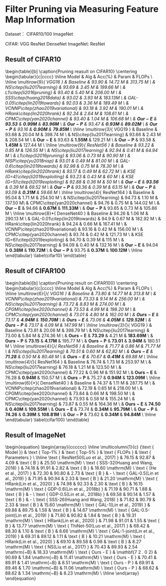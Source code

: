 # Filter Pruning via Measuring Feature Map Information

Dataset： CIFAR10/100  ImageNet

CIFAR: VGG ResNet DenseNet
ImageNet: ResNet

## Result of CIFAR10

\begin{table}[b]
	\caption{Pruning reasult on CIFAR10}
	\centering
	\begin{tabular}{c|cccc}
		\hline Model &  Alg &  Acc(\%) & Param & FLOPs  \\
		\hline \multirow{9}*{ VGG16 } & Baseline  & 93.90 & 14.72 M & 313.75 M \\
		& NS\citep{liu2017learning} & 93.69 & 3.45 M & 199.66 M \\
		& L1\citep{li2016pruning} & 93.40 & 5.40 M & 206.00 M \\
		& SSS\citep{huang2018data} & 93.02 & 3.93 M & 183.13M \\
		& GAL-0.05\citep{lin2019towards} & 92.03 & 3.36 M & 189.49 M \\
		& VCNNP\citep{zhao2019variational} & 93.18 & 3.92 M & 190.01 M \\
		& HRank\citep{lin2020hrank} & 92.34 & 2.64 M & 108.61 M \\
		& CPMC\citep{yan2020channel} & 93.40 & 1.04 M & 106.68 M \\
		& $\mathbf{Our-E}$ & $\mathbf{93.53}$ & $\mathbf{0.99 M}$ & $\mathbf{83.96 M}$ \\
		& $\mathbf{Our-P}$ & 93.47 & $\mathbf{0.93 M}$ & $\mathbf{89.02 M}$ \\
		& $\mathbf{Our-P}$ & 93.16 & $\mathbf{0.90 M}$ & $\mathbf{79.85 M}$ \\
		\hline \multirow{3}*{ VGG19 } &  Baseline & 93.68 & 20.04 M & 398.74 M \\
		& NS\citep{liu2017learning} & 93.66 & 2.43 M & 208.54 M \\
		& $\mathbf{Our-E}$ & 93.63 & $\mathbf{1.55M}$ & 129.21 M \\
		& $\mathbf{Our-P}$ & 93.58 & $\mathbf{1.45M}$ & 127.44 M \\
		\hline \multirow{9}*{ ResNet56 }  & Baseline & 93.22 & 0.85 M & 126.55 M \\
		& NS\citep{liu2017learning} & 92.94 & 0.41 M & 64.94 M \\
		& L1\citep{li2016pruning} & 93.06 & 0.73 M & 90.90 M \\
		& NISP\citep{yu2018nisp} & 93.01 & 0.49 M & 81.00 M \\
		& GAL-0.6\citep{lin2019towards} & 92.98 & 0.75 M & 78.30 M \\
		& HRank\citep{lin2020hrank} & 93.17 & 0.49 M & 62.72 M \\
		& KSE (G=4)\citep{li2019exploiting} & 93.23 & 0.43 M & 60 M \\
		& KSE (G=5)\citep{li2019exploiting} & 92.88 & 0.36 M & 50 M \\
		& $\mathbf{Our-E}$ & $\mathbf{93.56}$ & 0.39 M & 69.52 M \\
		& $\mathbf{Our-P}$ & 93.36 & 0.39 M & 63.15 M \\
		& $\mathbf{Our-P}$ & 93.09 & $\mathbf{0.31 M}$ & 59.66 M \\
		\hline \multirow{4}*{ ResNet164 }  & Baseline & 95.04 & 1.71 M & 254.50 M \\
		& NS\citep{liu2017learning} & 94.73 & 1.10 M & 137.50 M\\
		& CPMC\citep{yan2020channel} & 94.76 & 0.75 M & 144.02 M \\
		& $\mathbf{Our-E}$ & 94.66 & $\mathbf{0.67 M}$ & $\mathbf{111.33 M}$ \\
		& $\mathbf{Our-P}$ & 93.65 & 0.73 M & 105.86 M \\
		\hline \multirow{8}*{ DenseNet40 } & Baseline & 94.26 & 1.06 M & 290.13 M \\
		& GAL-0.01\citep{lin2019towards} & 94.9 & 0.67 M & 182.92 M \\
		& HRank\citep{lin2020hrank} & 94.24 & 0.66 M & 167.41 M \\
		& VCNNP\citep{zhao2019variational} & 93.16 & 0.42 M & 156.00 M \\
		& CPMC\citep{yan2020channel} & 93.74 & 0.42 M & 121.73 M \\
		& KSE (G=6)\citep{li2019exploiting} & 94.70 & 0.39 M & 115 M \\
		& NS\citep{liu2017learning} & 94.09 & 0.40 M & 132.16 M \\
		& $\mathbf{Our-E}$ & 94.04 & $\mathbf{0.38 M}$ & $\mathbf{110.72 M}$ \\
		& $\mathbf{Our-P}$ & 93.75 & $\mathbf{0.37 M}$ & $\mathbf{100.12 M}$ \\
		\hline
	\end{tabular}
	\label{cifar10}
\end{table}

## Result of CIFAR100
\begin{table}[b]
	\caption{Pruning result on CIFAR100}
	\centering
	\begin{tabular}{c|cccc}
		\hline  Model & Alg & Acc(\%) & Param & FLOPs \\
		\hline \multirow{6}{*}{ VGG16 } & Baseline & 73.80 & 14.77 M & 313.8 M \\
		& VCNNP\citep{zhao2019variational} & 73.33 & 9.14 M & 256.00 M \\
		& NS\citep{liu2017learning} & 73.72 & 8.83 M & 274.00 M \\
		& CPGMI\citep{lee2020channel} & 73.53 & 4.99 M & 198.20 M \\
		& CPMC\citep{yan2020channel} & 73.01 & 4.80 M & 162.00 M \\
		& $\mathbf{Ours-E}$ & 73.17 & $\mathbf{4.94 M}$ & $\mathbf{150.70 M}$ \\
		& $\mathbf{Ours-E}$ & 73.06 & $\mathbf{4.05 M}$ & $\mathbf{129.52 M}$ \\
		& $\mathbf{Ours-P}$ & 73.17 & 4.09 M & 147.99 M \\
		\hline \multirow{3}{*}{ VGG19 } &  Baseline & 73.81 & 20.08 M & 398.79 M \\
		&  NS\citep{liu2017learning} & 73.00 & 5.84 M & 274.36 M \\
		&  $\mathbf{Ours-E}$ & $\mathbf{73.29}$ & 4.21 M & $\mathbf{183.69 M}$ \\
		&  $\mathbf{Ours-P}$ & $\mathbf{73.15}$ & $\mathbf{4.17 M}$ & 195.77 M \\
		&  $\mathbf{Ours-P}$ & $\mathbf{73.01}$ & $\mathbf{3.94 M}$ & 180.51 M \\
		\hline \multirow{4}{*}{ ResNet56 } & Baseline  & 71.77 & 0.86 M & 71.77 M \\
		& NS\citep{liu2017learning} & 70.51 & 0.60 M & 62,82 M \\
		& $\mathbf{Ours-E}$ & $\mathbf{71.28}$ & 0.50 M & 80.48 M \\
		& $\mathbf{Ours-E}$ & 70.67 & $\mathbf{0.41 M}$ & 69.88 M \\
		\hline \multirow{4}{*}{ ResNet164 } & Baseline & 76.74 & 1.73 M & 253.97 M \\
		& NS\citep{liu2017learning} & 76.18 & 1.21 M & 123.50 M \\
		& CPMC\citep{yan2020channel} & 77.22 & 0.96 M & 151.92 M \\
		& $\mathbf{Ours-E}$ & 76.28 & $\mathbf{0.94 M}$ & 150.57 M \\
		& $\mathbf{Ours-P}$ & 75.27 & $\mathbf{0.94 M}$ & $\mathbf{123.09 M}$ \\
		\hline \multirow{6}{*}{ DenseNet40 } & Baseline & 74.37 & 1.11 M & 287.75 M \\
		& VCNNP\citep{zhao2019variational} & 72.19 & 0.65 M & 218.00 M \\
		& CPGMI\citep{lee2020channel} & 73.84 & 0.66 M & 198.50 M \\
		& CPMC\citep{yan2020channel} & 73.93 & 0.58 M & 155.24 M \\
		& NS\citep{liu2017learning} & 73.87 & 0.55 M & 164.36 M \\
		& $\mathbf{Ours-E}$  & $\mathbf{74.50}$ & $\mathbf{0.40M}$ & $\mathbf{109.55 M}$ \\
		& $\mathbf{Ours-E}$  & 73.74 & $\mathbf{0.34M}$ & $\mathbf{95.79 M}$ \\
		& $\mathbf{Our-P}$ & $\mathbf{74.26}$ & $\mathbf{0.39M}$ & $\mathbf{108.81M}$ \\
		& $\mathbf{Our-P}$ & 73.62 & $\mathbf{0.34M}$ & $\mathbf{94.84M}$ \\
		\hline
	\end{tabular}
	\label{cifar100}
\end{table}

## Result of ImageNet

\begin{equation}
\begin{array}{cccccc}
\hline \multicolumn{1}{c} {\text { Model }} & \text { Top-1\% } & \text { Top-5\% } & \text { FLOPs } & \text { Parameters } \\
\hline \text { ResNet50(Luo et al., 2017) } & 76.15 & 92.87 & 4.09 & \text { B } & 25.50 \mathrm{M} \\
\text { SSS-32(Huang and Wang, 2018) } & 74.18 & 91.91 & 2.82 & \text { B } & 18.60 \mathrm{M} \\
\text { (He et al., 2017) } & 72.30 & 90.80 & 2.73 & \text { B } & - \\
\text { GAL-0.5(Lin et al., 2019) } & 71.95 & 90.94 & 2.33 & \text { B } & 21.20 \mathrm{M} \\
\text { HRank(Lin et al., 2020) } & 74.98 & 92.33 & 2.30 & \text { B } & 16.15 \mathrm{M} \\
\text { GDP-0.6(Lin et al., 2018b) } & 71.19 & 90.71 & 1.88 & \text { B } & - \\
\text { GDP-0.5(Lin et al., 2018b) } & 69.58 & 90.14 & 1.57 & \text { B } & - \\
\text { SSS-26(Huang and Wang, 2018) } & 71.82 & 90.79 & 2.33 & \text { B } & 15.60 \mathrm{M} \\
\text { GAL-1(Lin et al., 2019) } & 69.88 & 89.75 & 1.58 & \text { B } & 14.67 \mathrm{M} \\
\text { GAL-0.5-joint(Lin et al., 2019) } & 71.80 & 90.82 & 1.84 & \text { B } & 19.31 \mathrm{M} \\
\text { HRank(Lin et al., 2020) } & 71.98 & 91.01 & 1.55 & \text { B } & 13.77 \mathrm{M} \\
\text { ThiNet-50(Luo et al., 2017) } & 68.42 & 88.30 & 1.10 & \text { B } & 8.66 \mathrm{M} \\
\text { GAL-1-joint(Lin et al., 2019) } & 69.31 & 89.12 & 1.11 & \text { B } & 10.21 \mathrm{M} \\
\text { HRank(Lin et al., 2020) } & 69.10 & 89.58 & 0.98 & \text { B } & 8.27 \mathrm{M} \\
\text { NS(Liu et al., 2017) } & 70.43 & 89.93 & 2.54 \mathrm{~B} & 18.33 \mathrm{M} \\
\text { Ours - E } & \mathbf{7 2 . 0 2} & 90.69 & 1.84 \mathrm{~B} & 11.41 \mathrm{M} \\
\text { Ours - E } & 70.41 & 89.91 & 1.41 \mathrm{~B} & 8.51 \mathrm{M} \\
\text { Ours - P } & 69.91 & 89.46 & 1.70 \mathrm{~B} & 11.06 \mathrm{M} \\
\text { Ours - P } & 68.62 & 88.62 & 1.34 \mathrm{~B} & 8.23 \mathrm{M} \\
\hline
\end{array}
\end{equation}
